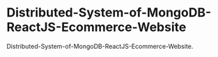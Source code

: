 # Distributed-System-of-MongoDB-ReactJS-Ecommerce-Website
Distributed-System-of-MongoDB-ReactJS-Ecommerce-Website.

